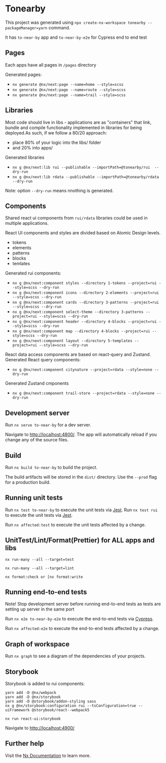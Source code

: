 # Tonearby

This project was generated using `npx create-nx-workspace tonearby --packageManager=yarn` command.

It has `to-near-by` app and `to-near-by-e2e` for Cypress end to end test

## Pages

Each apps have all pages in `/pages` directory

Generated pages:

- `nx generate @nx/next:page --name=home --style=scss`
- `nx generate @nx/next:page --name=route --style=scss`
- `nx generate @nx/next:page --name=trail --style=scss`

## Libraries

Most code should live in libs - applications are as "containers" that link, bundle and compile functionality implemented in libraries for being deployed.As such, if we follow a 80/20 approach:

- place 80% of your logic into the libs/ folder
- and 20% into apps/

Generated libraries

- `nx g @nx/next:lib rui --publishable --importPath=@tonearby/rui  --dry-run`
- `nx g @nx/next:lib rdata --publishable --importPath=@tonearby/rdata  --dry-run`

Note: option `--dry-run` means nnothing is generated.

## Components

Shared react ui components from `rui/rdata` libraries could be used in multiple applications.

React UI components and styles are divided based on Atomic Design levels.

- tokens
- elements
- patterns
- blocks
- temlates

Generated rui components:

- `nx g @nx/next:component styles --directory 1-tokens --project=rui --style=scss --dry-run`
- `nx g @nx/next:component icons --directory 2-elements --project=rui --style=scss --dry-run`
- `nx g @nx/next:component cards --directory 3-patterns --project=rui --style=scss --dry-run`
- `nx g @nx/next:component select-theme --directory 3-patterns --project=rui --style=scss --dry-run`
- `nx g @nx/next:component header --directory 4-blocks --project=rui --style=scss --dry-run`
- `nx g @nx/next:component map --directory 4-blocks --project=rui --style=scss --dry-run`
- `nx g @nx/next:component layout --directory 5-templates --project=rui --style=scss --dry-run`

React data access components are based on react-query and Zustand.
Generated React query components:

- `nx g @nx/next:component citynature --project=rdata --style=none --dry-run`

Generated Zustand cmponents

- `nx g @nx/next:component trail-store --project=rdata --style=none --dry-run`

## Development server

Run `nx serve to-near-by` for a dev server.

Navigate to [http://localhost:4800/](http://localhost:4800/). The app will automatically reload if you change any of the source files.

## Build

Run `nx build to-near-by` to build the project.

The build artifacts will be stored in the `dist/` directory. Use the `--prod` flag for a production build.

## Running unit tests

Run `nx test to-near-by` to execute the unit tests via [Jest](https://jestjs.io).
Run `nx test rui` to execute the unit tests via [Jest](https://jestjs.io).

Run `nx affected:test` to execute the unit tests affected by a change.

## UnitTest/Lint/Format(Prettier) for ALL apps and libs

```
nx run-many --all --target=test

nx run-many --all --target=lint

nx format:check or [nx format:write
```

## Running end-to-end tests

Note! Stop development server before running end-to-end tests as tests are setting up server in the same port

Run `nx e2e to-near-by-e2e` to execute the end-to-end tests via [Cypress](https://www.cypress.io).

Run `nx affected:e2e` to execute the end-to-end tests affected by a change.

## Graph of workspace

Run `nx graph` to see a diagram of the dependencies of your projects.

## Storybook

Storybook is added to rui components:

```
yarn add -D @nx/webpack
yarn add -D @nx/storybook
yarn add -D @storybook/addon-styling sass
nx g @nx/storybook:configuration rui --tsConfiguration=true --uiFramework @storybook/react--webpack5
```

`nx run react-ui:storybook`

Navigate to [http://localhost:4900/](http://localhost:4900/)

## Further help

Visit the [Nx Documentation](https://nx.dev) to learn more.
